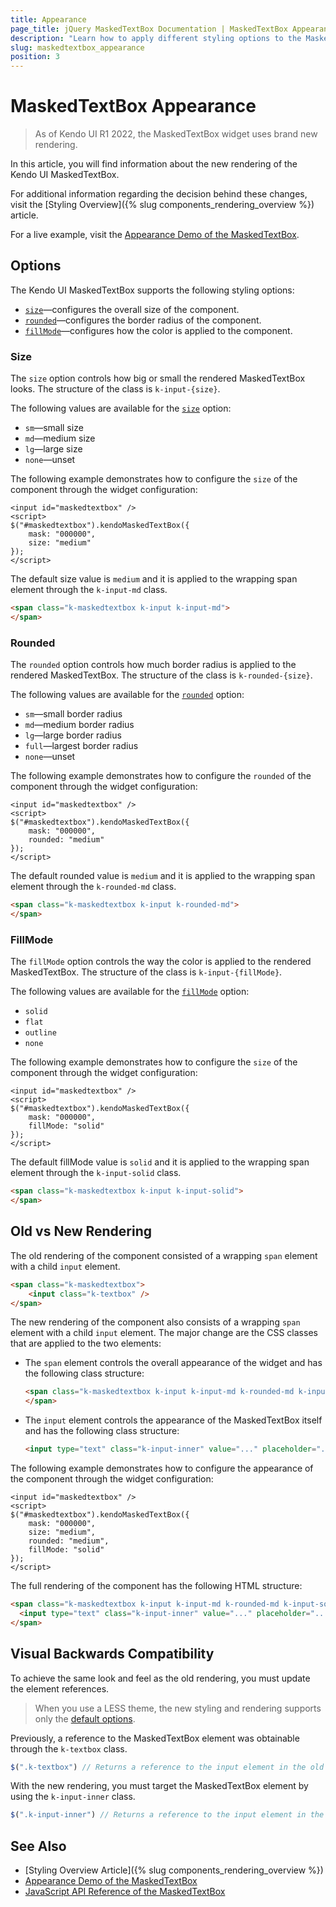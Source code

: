 ```yaml
---
title: Appearance
page_title: jQuery MaskedTextBox Documentation | MaskedTextBox Appearance
description: "Learn how to apply different styling options to the MaskedTextBox widget."
slug: maskedtextbox_appearance
position: 3
---
```


# MaskedTextBox Appearance

> As of Kendo UI R1 2022, the MaskedTextBox widget uses brand new rendering.

In this article, you will find information about the new rendering of the Kendo UI MaskedTextBox.

For additional information regarding the decision behind these changes, visit the [Styling Overview]({% slug components_rendering_overview %}) article.

For a live example, visit the [Appearance Demo of the MaskedTextBox](https://demos.telerik.com/kendo-ui/maskedtextbox/styling).

## Options

The Kendo UI MaskedTextBox supports the following styling options:

- [`size`](#size)—configures the overall size of the component.
- [`rounded`](#rounded)—configures the border radius of the component.
- [`fillMode`](#fillmode)—configures how the color is applied to the component.

### Size

The `size` option controls how big or small the rendered MaskedTextBox looks. The structure of the class is `k-input-{size}`.

The following values are available for the [`size`](/api/javascript/ui/maskedtextbox/configuration/size) option:

- `sm`—small size
- `md`—medium size
- `lg`—large size
- `none`—unset

The following example demonstrates how to configure the `size` of the component through the widget configuration:

```dojo
<input id="maskedtextbox" />
<script>
$("#maskedtextbox").kendoMaskedTextBox({
    mask: "000000",
    size: "medium"
});
</script>
```

The default size value is `medium` and it is applied to the wrapping span element through the `k-input-md` class.

```html
<span class="k-maskedtextbox k-input k-input-md">
</span>
```

### Rounded

The `rounded` option controls how much border radius is applied to the rendered MaskedTextBox. The structure of the class is `k-rounded-{size}`.

The following values are available for the [`rounded`](/api/javascript/ui/maskedtextbox/configuration/rounded) option:

- `sm`—small border radius
- `md`—medium border radius
- `lg`—large border radius
- `full`—largest border radius
- `none`—unset

The following example demonstrates how to configure the `rounded` of the component through the widget configuration:

```dojo
<input id="maskedtextbox" />
<script>
$("#maskedtextbox").kendoMaskedTextBox({
    mask: "000000",
    rounded: "medium"
});
</script>
```

The default rounded value is `medium` and it is applied to the wrapping span element through the `k-rounded-md` class.

```html
<span class="k-maskedtextbox k-input k-rounded-md">
</span>
```

### FillMode

The `fillMode` option controls the way the color is applied to the rendered MaskedTextBox. The structure of the class is `k-input-{fillMode}`.

The following values are available for the [`fillMode`](/api/javascript/ui/maskedtextbox/configuration/fillmode) option:

- `solid`
- `flat`
- `outline`
- `none`

The following example demonstrates how to configure the `size` of the component through the widget configuration:

```dojo
<input id="maskedtextbox" />
<script>
$("#maskedtextbox").kendoMaskedTextBox({
    mask: "000000",
    fillMode: "solid"
});
</script>
```

The default fillMode value is `solid` and it is applied to the wrapping span element through the `k-input-solid` class.

```html
<span class="k-maskedtextbox k-input k-input-solid">
</span>
```

## Old vs New Rendering

The old rendering of the component consisted of a wrapping `span` element with a child `input` element.

```html
<span class="k-maskedtextbox">
    <input class="k-textbox" />
</span>
```

The new rendering of the component also consists of a wrapping `span` element with a child `input` element. The major change are the CSS classes that are applied to the two elements:

- The `span` element controls the overall appearance of the widget and has the following class structure:

  ```html
  <span class="k-maskedtextbox k-input k-input-md k-rounded-md k-input-solid">
  </span>
  ```

- The `input` element controls the appearance of the MaskedTextBox itself and has the following class structure:

  ```html
  <input type="text" class="k-input-inner" value="..." placeholder="..." />
  ```

The following example demonstrates how to configure the appearance of the component through the widget configuration:

```dojo
<input id="maskedtextbox" />
<script>
$("#maskedtextbox").kendoMaskedTextBox({
    mask: "000000",
    size: "medium",
    rounded: "medium",
    fillMode: "solid"
});
</script>
```

The full rendering of the component has the following HTML structure:

```html
<span class="k-maskedtextbox k-input k-input-md k-rounded-md k-input-solid">
  <input type="text" class="k-input-inner" value="..." placeholder="..." />
</span>
```

## Visual Backwards Compatibility

To achieve the same look and feel as the old rendering, you must update the element references.

> When you use a LESS theme, the new styling and rendering supports only the [default options](#options).

Previously, a reference to the MaskedTextBox element was obtainable through the `k-textbox` class.

```javascript
$(".k-textbox") // Returns a reference to the input element in the old rendering.
```

With the new rendering, you must target the MaskedTextBox element by using the `k-input-inner` class.

```javascript
$(".k-input-inner") // Returns a reference to the input element in the new rendering.
```

## See Also

* [Styling Overview Article]({% slug components_rendering_overview %})
* [Appearance Demo of the MaskedTextBox](https://demos.telerik.com/kendo-ui/maskedtextbox/appearance)
* [JavaScript API Reference of the MaskedTextBox](/api/javascript/ui/maskedtextbox)
